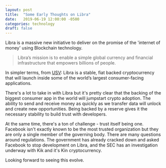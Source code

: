 ```yaml
---
layout: post
title:  "Some Early Thoughts on Libra"
date:   2019-06-19 12:00:00 -0500
categories: technology
draft: false
---
```


Libra is a massive new initiative to deliver on the promise of the 'internet of money' using Blockchain technology. 

> Libra’s mission is to enable a simple global currency and financial infrastructure that empowers billions of people.

In simpler terms, from [USV](https://www.usv.com/blog/why-usv-is-joining-the-libra-association): Libra is a stable, fiat backed cryptocurrency that will launch inside some of the world’s largest consumer-facing applications.

There's a lot to take in with Libra but it's pretty clear that the backing of the biggest consumer app in the world will jumpstart crypto adoption. The ability to send and receive money as quickly as we transfer data will unlock and create new opportunities. Being backed by a reserve gives it the necessary stability to build trust with developers.

At the same time, there's a ton of challenge - trust itself being one. Facebook isn't exactly known to be the most trusted organization but they are only a single member of the governing body. There are many questions around regulations. The government has already cracked down and asked Facebook to stop development on Libra, and the SEC has an investigation underway with Kik and it's Kin cryptocurrency.

Looking forward to seeing this evolve.